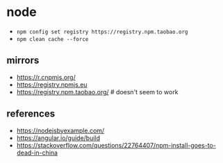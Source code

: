 # node

* `npm config set registry https://registry.npm.taobao.org`
* `npm clean cache --force`


## mirrors

* https://r.cnpmjs.org/
* https://registry.npmjs.eu
* https://registry.npm.taobao.org/ # doesn't seem to work

## references

* https://nodejsbyexample.com/
* https://angular.io/guide/build
* https://stackoverflow.com/questions/22764407/npm-install-goes-to-dead-in-china

